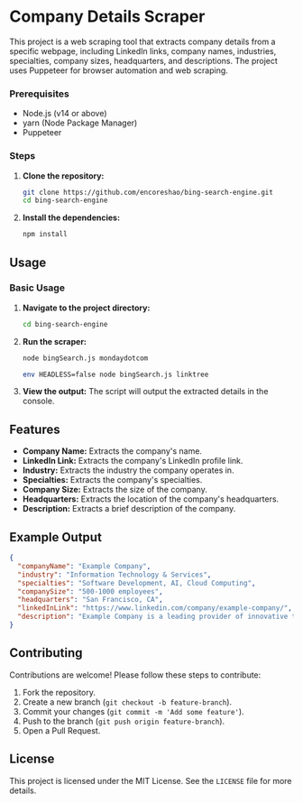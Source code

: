 # **Company Details Scraper**

This project is a web scraping tool that extracts company details from a specific webpage, including LinkedIn links, company names, industries, specialties, company sizes, headquarters, and descriptions. The project uses Puppeteer for browser automation and web scraping.

### **Prerequisites**

- Node.js (v14 or above)
- yarn (Node Package Manager)
- Puppeteer

### **Steps**

1. **Clone the repository:**

   ```bash
   git clone https://github.com/encoreshao/bing-search-engine.git
   cd bing-search-engine
   ```

2. **Install the dependencies:**

   ```bash
   npm install
   ```

## **Usage**

### **Basic Usage**

1. **Navigate to the project directory:**

   ```bash
   cd bing-search-engine
   ```

2. **Run the scraper:**

   ```bash
   node bingSearch.js mondaydotcom

   env HEADLESS=false node bingSearch.js linktree
   ```

3. **View the output:**
   The script will output the extracted details in the console.

## **Features**

- **Company Name:** Extracts the company's name.
- **LinkedIn Link:** Extracts the company's LinkedIn profile link.
- **Industry:** Extracts the industry the company operates in.
- **Specialties:** Extracts the company's specialties.
- **Company Size:** Extracts the size of the company.
- **Headquarters:** Extracts the location of the company's headquarters.
- **Description:** Extracts a brief description of the company.

## **Example Output**

```json
{
  "companyName": "Example Company",
  "industry": "Information Technology & Services",
  "specialties": "Software Development, AI, Cloud Computing",
  "companySize": "500-1000 employees",
  "headquarters": "San Francisco, CA",
  "linkedInLink": "https://www.linkedin.com/company/example-company/",
  "description": "Example Company is a leading provider of innovative technology solutions..."
}
```

## **Contributing**

Contributions are welcome! Please follow these steps to contribute:

1. Fork the repository.
2. Create a new branch (`git checkout -b feature-branch`).
3. Commit your changes (`git commit -m 'Add some feature'`).
4. Push to the branch (`git push origin feature-branch`).
5. Open a Pull Request.

## **License**

This project is licensed under the MIT License. See the `LICENSE` file for more details.
